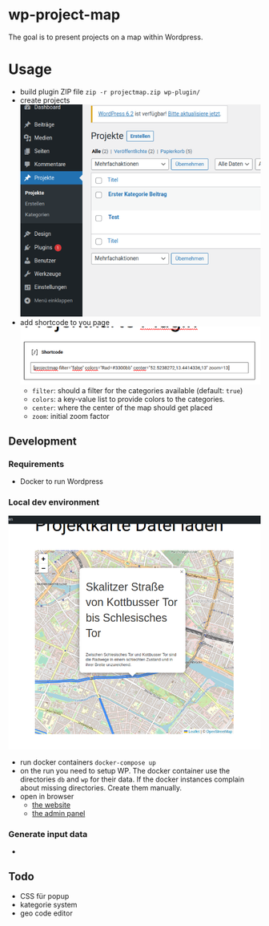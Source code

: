 # wp-project-map
The goal is to present projects on a map within Wordpress.

# Usage
* build plugin ZIP file ```zip -r projectmap.zip wp-plugin/```
* create projects ![create projects](/readme/projects.png)
* add shortcode to you page ![shortcode](/readme/shortcode.png)
  * `filter`: should a filter for the categories available (default: `true`)
  * `colors`: a key-value list to provide colors to the categories.
  * `center`: where the center of the map should get placed
  * `zoom`: initial zoom factor

## Development
### Requirements
* Docker to run Wordpress

### Local dev environment
![screenshot of the map](/readme/loaded-from-file.png)
* run docker containers ```docker-compose up```
* on the run you need to setup WP. 
  The docker container use the directories `db` and `wp` for their data. If the docker instances complain about missing directories. Create them manually.
* open in browser 
  * [the website](http://localhost:8880/)
  * [the admin panel](http://localhost:8880/wp-admin/)

### Generate input data
* 

## Todo
* CSS für popup
* kategorie system
* geo code editor

